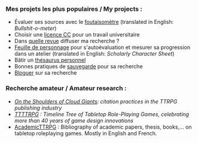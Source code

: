 ### Mes projets les plus populaires / My projects :

- Évaluer ses sources avec le [foutaisomètre](https://github.com/pmartinolli/TM-bullshitometer) (translated in English: _Bullshit-o-meter_)
- Choisir une [licence CC](https://github.com/pmartinolli/MonTPenCC) pour un travail universitaire
- Dans [quelle revue](https://github.com/pmartinolli/where2publish) diffuser ma recherche ?
- [Feuille de personnage](https://github.com/pmartinolli/TM_SchoCharSheet) pour s'autoévaluation et mesurer sa progression dans un atelier (translated in English: _Scholarly Character Sheet_)
- Bâtir un [thésaurus personnel](https://github.com/pmartinolli/TM-MyThesaurus)
- Bonnes pratiques de [sauvegarde](https://github.com/pmartinolli/TM-Saveorcry) pour sa recherche
- [Bloguer](https://github.com/pmartinolli/TM-incubablog) sur sa recherche

### Recherche amateur / Amateur research : 
- _[On the Shoulders of Cloud Giants](https://github.com/pmartinolli/OtSoCG): citation practices in the TTRPG publishing industry_
- _[TTTTRPG](https://github.com/pmartinolli/TTTTRPG) : Timeline Tree of Tabletop Role-Playing Games, celebrating more than 40 years of game design innovations_
- [AcademicTTRPG](https://pmartinolli.github.io/academicTTRPG/) : Bibliography of academic papers, thesis, books,... on tabletop roleplaying games. Mostly in English and French. 


<!--
**pmartinolli/pmartinolli** is a ✨ _special_ ✨ repository because its `README.md` (this file) appears on your GitHub profile.

Here are some ideas to get you started:

- 🔭 I’m currently working on ...
- 🌱 I’m currently learning ...
- 👯 I’m looking to collaborate on ...
- 🤔 I’m looking for help with ...
- 💬 Ask me about ...
- 📫 How to reach me: ...
- 😄 Pronouns: ...
- ⚡ Fun fact: ...
-->
